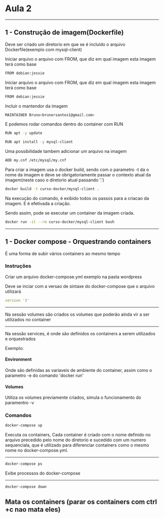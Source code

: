 # Aula 2

---

## 1 - Construção de imagem(Dockerfile)

Deve ser criado um diretorio em que se é incluido o arquivo Dockerfile(exemplo com mysql-client)

Iniciar arquivo o arquivo com FROM, que diz em qual imagem esta imagem terá como base

```sh
FROM debian:jessie
``` 

Iniciar arquivo o arquivo com FROM, que diz em qual imagem esta imagem terá como base

```sh
FROM debian:jessie
``` 

Incluir o mantendor da imagem

```sh
MAINTAINER Bruno<brunorsantos1@gmail.com>  
``` 
E podemos rodar comandos dentro do container com RUN

```sh
RUN apt -y update

RUN apt install -y mysql-client
``` 

Uma possibilidade tambem adicionar um arquivo na imagem

```sh
ADD my.cnf /etc/mysql/my.cnf
```

Para criar a imagem usa o docker build, sendo com o parametro -t da o nome da imagem e deve se obrigatoriamente passar o contexto atual da imagem(neste caso o diretorio atual passando '.') 

```sh
docker build -t curso-docker/mysql-client .
``` 

Na execução do comando, é exibido todos os passos para a criacao da imagem. E é efetivada a criação.

Sendo assim, pode se executar um container da imagem criada.

```sh
docker run -it --rm curso-docker/mysql-client bash
``` 
---

## 1 - Docker compose - Orquestrando containers

É uma forma de subir vários containers ao mesmo tempo

### Instruções

Criar um arquivo docker-compose.yml
exemplo na pasta wordpress

Deve se inciar com a versao de sintaxe do docker-compose que o arquivo utilizará

```yml
version '3'
``` 
---
Na sessão volumes são criados os volumes que poderão ainda vir a ser utilizados no container

---

Na sessão services, é onde são definidos os containers a serem utilizados e orquestrados

Exemplo:




#### Environment
Onde são definidas as variaveis de ambiente do container, assim como o parametro -e do comando 'docker run'

#### Volumes
Utiliza os volumes previamente criados, simula o funcionamento do paramentro -v



### Comandos
```sh
docker-compose up
``` 
Executa os containers, 
Cada container é criado com o nome definido no arquivo precedido pelo nome do diretorio e sucedido com um numero sequenciala, que é utilizado para diferenciar containers como o mesmo nome no docker-compose.yml.

---
```sh
docker-compose ps
``` 
Exibe processos do docker-compose

---
```sh
docker-compose down
``` 
Mata os containers (parar os containers com ctrl +c nao mata eles)
---

